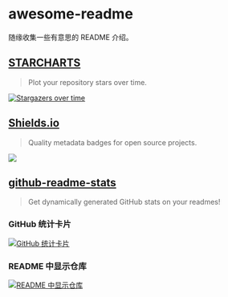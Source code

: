 # awesome-readme

随缘收集一些有意思的 README 介绍。

## [STARCHARTS](https://starchart.cc/)

> Plot your repository stars over time.

[![Stargazers over time](https://starchart.cc/caarlos0/starcharts.svg)](https://starchart.cc/caarlos0/starcharts)
 
## [Shields.io](https://shields.io/)

> Quality metadata badges for open source projects.

![](https://img.shields.io/github/stars/alpha87/awesome-readme?style=social)

## [github-readme-stats](https://github.com/anuraghazra/github-readme-stats)

> Get dynamically generated GitHub stats on your readmes!

### GitHub 统计卡片

[![GitHub 统计卡片](https://github-readme-stats.vercel.app/api?username=alpha87&count_private=true&&show_icons=true&theme=synthwave)](https://github.com/alpha87)

### README 中显示仓库

[![README 中显示仓库](https://github-readme-stats.vercel.app/api/pin/?username=alpha87&repo=QuantumultX-Profiles)](https://github.com/alpha87/QuantumultX-Profiles)
